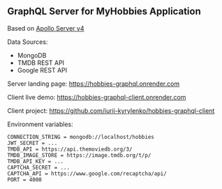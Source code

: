 ## GraphQL Server for MyHobbies Application

Based on [Apollo Server v4](https://www.apollographql.com/docs/apollo-server)

Data Sources:
- MongoDB
- TMDB REST API
- Google REST API

Server landing page: https://hobbies-graphql.onrender.com

Client live demo: https://hobbies-graphql-client.onrender.com

Client project: https://github.com/iurii-kyrylenko/hobbies-graphql-client

Environment variables:
```
CONNECTION_STRING = mongodb://localhost/hobbies
JWT_SECRET = ...
TMDB_API = https://api.themoviedb.org/3/
TMDB_IMAGE_STORE = https://image.tmdb.org/t/p/
TMDB_API_KEY = ...
CAPTCHA_SECRET = ...
CAPTCHA_API = https://www.google.com/recaptcha/api/
PORT = 4000
```
